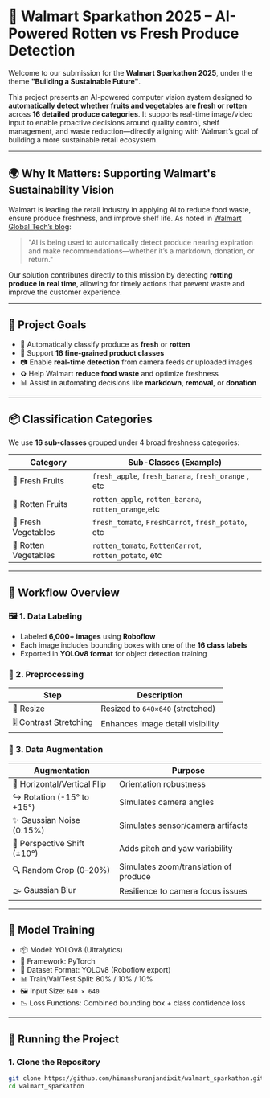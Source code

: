 # 🥦 Walmart Sparkathon 2025 – AI-Powered Rotten vs Fresh Produce Detection

Welcome to our submission for the **Walmart Sparkathon 2025**, under the theme **"Building a Sustainable Future"**.

This project presents an AI-powered computer vision system designed to **automatically detect whether fruits and vegetables are fresh or rotten** across **16 detailed produce categories**. It supports real-time image/video input to enable proactive decisions around quality control, shelf management, and waste reduction—directly aligning with Walmart’s goal of building a more sustainable retail ecosystem.

---

## 🌍 Why It Matters: Supporting Walmart's Sustainability Vision

Walmart is leading the retail industry in applying AI to reduce food waste, ensure produce freshness, and improve shelf life. As noted in [Walmart Global Tech’s blog](https://tech.walmart.com/content/walmart-global-tech/en_us/blog/post/how-walmart-plans-to-use-ai-to-reduce-waste.html):

> "AI is being used to automatically detect produce nearing expiration and make recommendations—whether it’s a markdown, donation, or return."

Our solution contributes directly to this mission by detecting **rotting produce in real time**, allowing for timely actions that prevent waste and improve the customer experience.

---

## 🎯 Project Goals

- 🧠 Automatically classify produce as **fresh** or **rotten**
- 🧺 Support **16 fine-grained product classes**
- 📷 Enable **real-time detection** from camera feeds or uploaded images
- ♻️ Help Walmart **reduce food waste** and optimize freshness
- 📊 Assist in automating decisions like **markdown**, **removal**, or **donation**

---

## 📦 Classification Categories

We use **16 sub-classes** grouped under 4 broad freshness categories:

| Category            | Sub-Classes (Example)                                      |
|---------------------|----------------------------------------------------------  |
| 🍎 Fresh Fruits      | `fresh_apple`, `fresh_banana`, `fresh_orange` , etc      |
| 🍌 Rotten Fruits     | `rotten_apple`, `rotten_banana`, `rotten_orange`,etc     |
| 🥕 Fresh Vegetables  | `fresh_tomato`, `FreshCarrot`, `fresh_potato`, etc       |
| 🥬 Rotten Vegetables | `rotten_tomato`, `RottenCarrot`, `rotten_potato`, etc    |

---

## 🧠 Workflow Overview

### 🖼️ 1. Data Labeling

- Labeled **6,000+ images** using **Roboflow**
- Each image includes bounding boxes with one of the **16 class labels**
- Exported in **YOLOv8 format** for object detection training

### 🧼 2. Preprocessing

| Step                | Description                            |
|---------------------|----------------------------------------|
| 📏 Resize           | Resized to `640×640` (stretched)       |
| 🎚️ Contrast Stretching | Enhances image detail visibility     |

### 🔁 3. Data Augmentation

| Augmentation                  | Purpose                                               |
|-------------------------------|--------------------------------------------------------|
| 🔄 Horizontal/Vertical Flip   | Orientation robustness                                |
| ↪️ Rotation (-15° to +15°)    | Simulates camera angles                               |
| ✨ Gaussian Noise (0.15%)     | Simulates sensor/camera artifacts                     |
| 🔭 Perspective Shift (±10°)   | Adds pitch and yaw variability                        |
| 🔍 Random Crop (0–20%)        | Simulates zoom/translation of produce                 |
| 🌫️ Gaussian Blur             | Resilience to camera focus issues                     |

---

## 🧪 Model Training

- 📦 Model: YOLOv8 (Ultralytics)
- 🧠 Framework: PyTorch
- 🧾 Dataset Format: YOLOv8 (Roboflow export)
- 📊 Train/Val/Test Split: 80% / 10% / 10%
- 🖼️ Input Size: `640 × 640`
- 📉 Loss Functions: Combined bounding box + class confidence loss

---

## 🚀 Running the Project

### 1. Clone the Repository

```bash
git clone https://github.com/himanshuranjandixit/walmart_sparkathon.git
cd walmart_sparkathon
